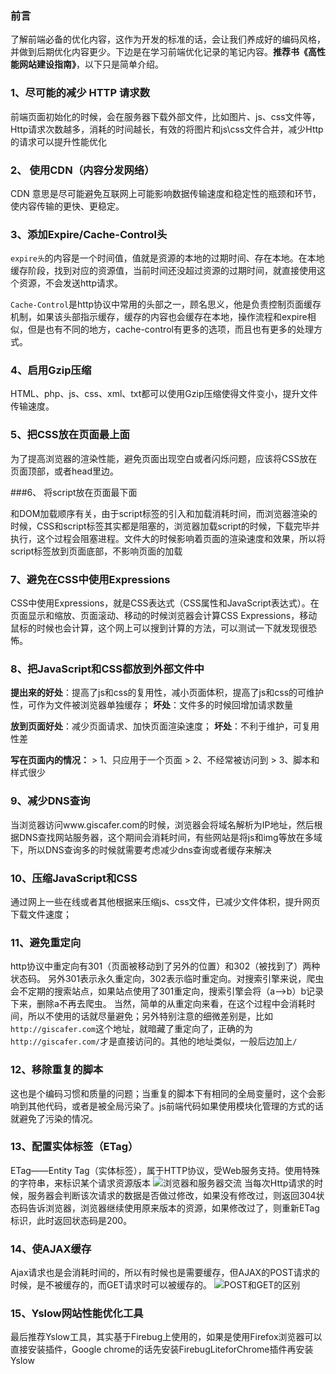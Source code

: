 ### 前言

了解前端必备的优化内容，这作为开发的标准的话，会让我们养成好的编码风格，并做到后期优化内容更少。下边是在学习前端优化记录的笔记内容。**推荐书《高性能网站建设指南》**，以下只是简单介绍。

### 1、尽可能的减少 HTTP 请求数

前端页面初始化的时候，会在服务器下载外部文件，比如图片、js、css文件等，Http请求次数越多，消耗的时间越长，有效的将图片和js\css文件合并，减少Http的请求可以提升性能优化



### 2、 使用CDN（内容分发网络）
CDN 意思是尽可能避免互联网上可能影响数据传输速度和稳定性的瓶颈和环节，使内容传输的更快、更稳定。

### 3、添加Expire/Cache-Control头

`expire头`的内容是一个时间值，值就是资源的本地的过期时间、存在本地。在本地缓存阶段，找到对应的资源值，当前时间还没超过资源的过期时间，就直接使用这个资源，不会发送http请求。

`Cache-Control`是http协议中常用的头部之一，顾名思义，他是负责控制页面缓存机制，如果该头部指示缓存，缓存的内容也会缓存在本地，操作流程和expire相似，但是也有不同的地方，cache-control有更多的选项，而且也有更多的处理方式。

### 4、启用Gzip压缩
HTML、php、js、css、xml、txt都可以使用Gzip压缩使得文件变小，提升文件传输速度。

### 5、把CSS放在页面最上面

为了提高浏览器的渲染性能，避免页面出现空白或者闪烁问题，应该将CSS放在页面顶部，或者head里边。

###6、 将script放在页面最下面

和DOM加载顺序有关，由于script标签的引入和加载消耗时间，而浏览器渲染的时候，CSS和script标签其实都是阻塞的，浏览器加载script的时候，下载完毕并执行，这个过程会阻塞进程。文件大的时候影响着页面的渲染速度和效果，所以将script标签放到页面底部，不影响页面的加载


### 7、避免在CSS中使用Expressions

CSS中使用Expressions，就是CSS表达式（CSS属性和JavaScript表达式）。在页面显示和缩放、页面滚动、移动的时候浏览器会计算CSS Expressions，移动鼠标的时候也会计算，这个网上可以搜到计算的方法，可以测试一下就发现很恐怖。

### 8、把JavaScript和CSS都放到外部文件中

**提出来的好处**：提高了js和css的复用性，减小页面体积，提高了js和css的可维护性，可作为文件被浏览器单独缓存；
**坏处**：文件多的时候回增加请求数量

**放到页面好处**：减少页面请求、加快页面渲染速度；
**坏处**：不利于维护，可复用性差

**写在页面内的情况：**
    > 1、只应用于一个页面
     > 2、不经常被访问到
     > 3、脚本和样式很少

### 9、减少DNS查询

当浏览器访问www.giscafer.com的时候，浏览器会将域名解析为IP地址，然后根据DNS查找网站服务器，这个期间会消耗时间，有些网站是将js和img等放在多域下，所以DNS查询多的时候就需要考虑减少dns查询或者缓存来解决

### 10、压缩JavaScript和CSS

通过网上一些在线或者其他根据来压缩js、css文件，已减少文件体积，提升网页下载文件速度；

### 11、避免重定向

http协议中重定向有301（页面被移动到了另外的位置）和302（被找到了）两种状态码。
另外301表示永久重定向，302表示临时重定向。对搜索引擎来说，爬虫会不定期的搜索站点，如果站点使用了301重定向，搜索引擎会将（a——>b）b记录下来，删除a不再去爬虫。
当然，简单的从重定向来看，在这个过程中会消耗时间，所以不使用的话就尽量避免；另外特别注意的细微差别是，比如`http://giscafer.com`这个地址，就暗藏了重定向了，正确的为`http://giscafer.com/`才是直接访问的。其他的地址类似，一般后边加上`/`

### 12、移除重复的脚本

这也是个编码习惯和质量的问题；当重复的脚本下有相同的全局变量时，这个会影响到其他代码，或者是被全局污染了。js前端代码如果使用模块化管理的方式的话就避免了污染的情况。

### 13、配置实体标签（ETag）

ETag——Entity Tag（实体标签），属于HTTP协议，受Web服务支持。使用特殊的字符串，来标识某个请求资源版本
![浏览器和服务器交流][1]
当每次Http请求的时候，服务器会判断该次请求的数据是否做过修改，如果没有修改过，则返回304状态码告诉浏览器，浏览器继续使用原来版本的资源，如果修改过了，则重新ETag标识，此时返回状态码是200。

### 14、使AJAX缓存

Ajax请求也是会消耗时间的，所以有时候也是需要缓存，但AJAX的POST请求的时候，是不被缓存的，而GET请求时可以被缓存的。
![POST和GET的区别][2]

### 15、Yslow网站性能优化工具

最后推荐Yslow工具，其实基于Firebug上使用的，如果是使用Firefox浏览器可以直接安装插件，Google chrome的话先安装FirebugLiteforChrome插件再安装Yslow

  [1]: http://giscafer.github.io/static/img/web-performance-optimization13.png
  [2]: http://giscafer.github.io/static/img/web-performance-optimization15.png